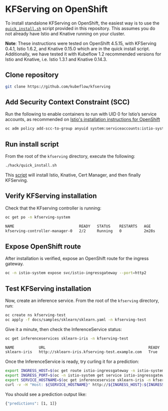 # KFServing on OpenShift

To install standalone KFServing on OpenShift, the easiest way is to use the [`quick_install.sh`](./hack/quick_install.sh) script provided
in this repository. This assumes you do not already have Istio and Knative running on your cluster.

**Note**: These instructions were tested on OpenShift 4.5.15, with KFServing 0.4.1, Istio 1.6.2, and Knative 0.15.0 which
are in the quick install script. Additionally, we have tested it with Kubeflow 1.2 recommended versions for Istio and
Knative, i.e. Istio 1.3.1 and Knative 0.14.3.

## Clone repository

```bash
git clone https://github.com/kubeflow/kfserving
```

## Add Security Context Constraint (SCC)

Run the following to enable containers to run with UID 0 for Istio’s service accounts, as recommended on [Istio's installation instructions for OpenShift](https://istio.io/latest/docs/setup/platform-setup/openshift/)

```bash
oc adm policy add-scc-to-group anyuid system:serviceaccounts:istio-system
```

## Run install script

From the root of the `kfserving` directory, execute the following:

```bash
./hack/quick_install.sh
```

This [script](./hack/quick_install.sh) will install Istio, Knative, Cert Manager, and then finally KFServing.

## Verify KFServing installation

Check that the KFserving controller is running:

```bash
oc get po -n kfserving-system

NAME                             READY   STATUS    RESTARTS   AGE
kfserving-controller-manager-0   2/2     Running   0          2m28s
```

## Expose OpenShift route

After installation is verified, expose an OpenShift route for the ingress gateway.

```bash
oc -n istio-system expose svc/istio-ingressgateway --port=http2
```

## Test KFServing installation

Now, create an inference service. From the root of the `kfserving` directory, run:

```bash
oc create ns kfserving-test
oc apply -f docs/samples/sklearn/sklearn.yaml -n kfserving-test
```

Give it a minute, then check the InferenceService status:

```bash
oc get inferenceservices sklearn-iris -n kfserving-test

NAME           URL                                              READY   DEFAULT TRAFFIC   CANARY TRAFFIC   AGE
sklearn-iris   http://sklearn-iris.kfserving-test.example.com   True    100                                3m37s
```

Once the InferenceService is ready, try curling it for a prediction:

```bash
export INGRESS_HOST=$(oc get route istio-ingressgateway -n istio-system -ojsonpath='{.spec.host}')
export INGRESS_PORT=$(oc -n istio-system get service istio-ingressgateway -o jsonpath='{.spec.ports[?(@.name=="http2")].nodePort}')
export SERVICE_HOSTNAME=$(oc get inferenceservice sklearn-iris -n kfserving-test -o jsonpath='{.status.url}' | cut -d "/" -f 3)
curl -v -H "Host: ${SERVICE_HOSTNAME}" http://${INGRESS_HOST}:${INGRESS_PORT}/v1/models/sklearn-iris:predict -d @./docs/samples/sklearn/iris-input.json
```

You should see a prediction output like:

```bash
{"predictions": [1, 1]}
```
